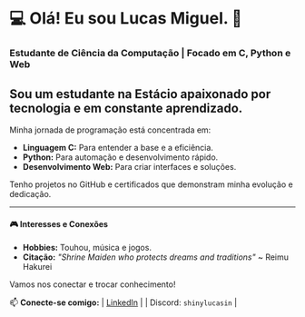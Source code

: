 # 💻 Olá! Eu sou Lucas Miguel. 👋

### Estudante de Ciência da Computação | Focado em C, Python e Web

Sou um estudante na **Estácio** apaixonado por tecnologia e em constante aprendizado.
---

Minha jornada de programação está concentrada em:
- **Linguagem C:** Para entender a base e a eficiência.
- **Python:** Para automação e desenvolvimento rápido.
- **Desenvolvimento Web:** Para criar interfaces e soluções.

Tenho projetos no GitHub e certificados que demonstram minha evolução e dedicação.

---
#### 🎮 Interesses e Conexões
- **Hobbies:** Touhou, música e jogos.
- **Citação:** *"Shrine Maiden who protects dreams and traditions"* ~ Reimu Hakurei

Vamos nos conectar e trocar conhecimento!

📫 **Conecte-se comigo:**
| [LinkedIn](https://www.linkedin.com/in/lucas-miguel-rocha-silva-378276366) | 
| Discord: `shinylucasin` |
